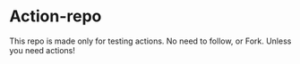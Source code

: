# Action-repo
This repo is made only for testing actions. No need to follow, or Fork.
Unless you need actions!
